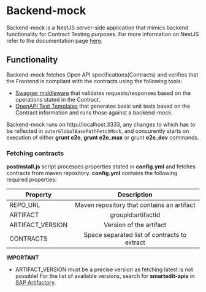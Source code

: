 # Backend-mock

Backend-mock is a NestJS server-side application that mimics backend functionality for Contract Testing purposes. For more information on NestJS refer to the documentation page
[here](https://docs.nestjs.com/).

## Functionality

Backend-mock fetches Open API specifications(Contracts) and verifies that the Frontend is compliant with the contracts using the following tools:

-   [Swagger middleware](https://github.com/apigee-127/swagger-tools/blob/master/docs/Middleware.md) that validates requests/responses based on the operations stated in the Contract.
-   [OpenAPI Test Templates](https://github.com/google/oatts) that generates basic unit tests based on the Contract information and runs those against a backend-mock.

Backend-mock runs on http://localhost:3333, any changes to which has to be reflected in `outerGlobalBasePathFetchMock`, and concurently starts on execution of either **grunt e2e**, **grunt e2e_max** or grunt **e2e_dev** commands.

### Fetching contracts

**postinstall.js** script processes properties stated in **config.yml** and fetches contracts from maven repository. **config.yml** contains the following required properties:

| Property         |                 Description                  |
| ---------------- | :------------------------------------------: |
| REPO_URL         |  Maven repository that contains an artifact  |
| ARTIFACT         |              groupId:artifactId              |
| ARTIFACT_VERSION |           Version of the artifact            |
| CONTRACTS        | Space separated list of contracts to extract |

**IMPORTANT**

-   ARTIFACT_VERSION must be a precise version as fetching latest is not possible! For the list of available versions, search for **smartedit-apis** in [SAP Artifactory](https://common.repositories.sap.ondemand.com/artifactory/webapp/#/home).
